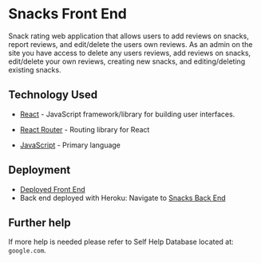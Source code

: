 # Snacks Front End
Snack rating web application that allows users to add reviews on snacks, report reviews, and edit/delete the users own reviews. As an admin on the site you have access to delete any users reviews, add reviews on snacks, edit/delete your own reviews, creating new snacks, and editing/deleting existing snacks. 

## Technology Used

* [React](https://reactjs.org/docs/getting-started.html) - JavaScript framework/library for building user interfaces. 

* [React Router](https://reacttraining.com/react-router/web/guides/philosophy) - Routing library for React

* [JavaScript](https://developer.mozilla.org/en-US/docs/Web/JavaScript) - Primary language


## Deployment 
* [Deployed Front End](https://dane-snacks.surge.sh/)
* Back end deployed with Heroku:
Navigate to [Snacks Back End](https://danes-snacks-backend.herokuapp.com/)

## Further help
If more help is needed please refer to Self Help Database located at: 
`google.com`.
